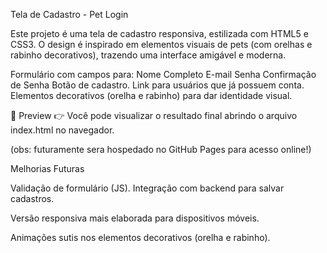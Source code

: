 Tela de Cadastro - Pet Login

Este projeto é uma tela de cadastro responsiva, estilizada com HTML5 e CSS3.
O design é inspirado em elementos visuais de pets (com orelhas e rabinho decorativos), trazendo uma interface amigável e moderna.

Formulário com campos para:
Nome Completo
E-mail
Senha
Confirmação de Senha
Botão de cadastro.
Link para usuários que já possuem conta.
Elementos decorativos (orelha e rabinho) para dar identidade visual.      

📸 Preview
👉 Você pode visualizar o resultado final abrindo o arquivo index.html no navegador.

(obs: futuramente sera hospedado no GitHub Pages para acesso online!)

Melhorias Futuras

Validação de formulário (JS).
Integração com backend para salvar cadastros.

Versão responsiva mais elaborada para dispositivos móveis.

Animações sutis nos elementos decorativos (orelha e rabinho).
